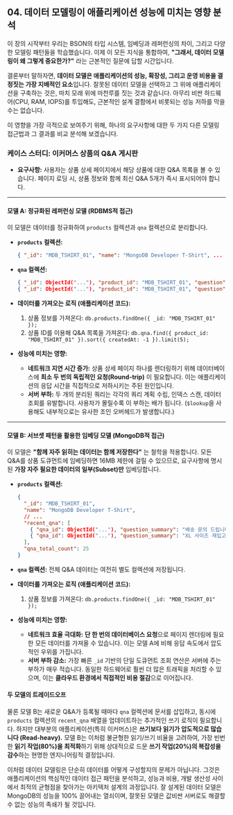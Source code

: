 ## 04\. 데이터 모델링이 애플리케이션 성능에 미치는 영향 분석

이 장의 시작부터 우리는 BSON의 타입 시스템, 임베딩과 레퍼런싱의 차이, 그리고 다양한 모델링 패턴들을 학습했습니다. 이제 이 모든 지식을 통합하여, **"그래서, 데이터 모델링이 왜 그렇게 중요한가?"** 라는 근본적인 질문에 답할 시간입니다.

결론부터 말하자면, **데이터 모델은 애플리케이션의 성능, 확장성, 그리고 운영 비용을 결정짓는 가장 지배적인 요소**입니다. 잘못된 데이터 모델을 선택하고 그 위에 애플리케이션을 구축하는 것은, 마치 모래 위에 마천루를 짓는 것과 같습니다. 아무리 비싼 하드웨어(CPU, RAM, IOPS)를 투입해도, 근본적인 설계 결함에서 비롯되는 성능 저하를 막을 수는 없습니다.

이 영향을 가장 극적으로 보여주기 위해, 하나의 요구사항에 대한 두 가지 다른 모델링 접근법과 그 결과를 비교 분석해 보겠습니다.

### 케이스 스터디: 이커머스 상품의 Q\&A 게시판

  * **요구사항:** 사용자는 상품 상세 페이지에서 해당 상품에 대한 Q\&A 목록을 볼 수 있습니다. 페이지 로딩 시, 상품 정보와 함께 최신 Q\&A 5개가 즉시 표시되어야 합니다.

-----

#### 모델 A: 정규화된 레퍼런싱 모델 (RDBMS적 접근)

이 모델은 데이터를 정규화하여 `products` 컬렉션과 `qna` 컬렉션으로 분리합니다.

  * **`products` 컬렉션:**

    ```json
    { "_id": "MDB_TSHIRT_01", "name": "MongoDB Developer T-Shirt", ... }
    ```

  * **`qna` 컬렉션:**

    ```json
    { "_id": ObjectId("..."), "product_id": "MDB_TSHIRT_01", "question": "..." },
    { "_id": ObjectId("..."), "product_id": "MDB_TSHIRT_01", "question": "..." }
    ```

  * **데이터를 가져오는 로직 (애플리케이션 코드):**

    1.  상품 정보를 가져온다: `db.products.findOne({ _id: "MDB_TSHIRT_01" });`
    2.  상품 ID를 이용해 Q\&A 목록을 가져온다: `db.qna.find({ product_id: "MDB_TSHIRT_01" }).sort({ createdAt: -1 }).limit(5);`

  * **성능에 미치는 영향:**

      * **네트워크 지연 시간 증가:** 상품 상세 페이지 하나를 렌더링하기 위해 데이터베이스에 **최소 두 번의 독립적인 요청(Round-trip)** 이 필요합니다. 이는 애플리케이션의 응답 시간을 직접적으로 저하시키는 주된 원인입니다.
      * **서버 부하:** 두 개의 분리된 쿼리는 각각의 쿼리 계획 수립, 인덱스 스캔, 데이터 조회를 유발합니다. 사용자가 몰릴수록 이 부하는 배가 됩니다. (`$lookup`을 사용해도 내부적으로는 유사한 조인 오버헤드가 발생합니다.)

-----

#### 모델 B: 서브셋 패턴을 활용한 임베딩 모델 (MongoDB적 접근)

이 모델은 **"함께 자주 읽히는 데이터는 함께 저장한다"** 는 철학을 적용합니다. 모든 Q\&A를 상품 도큐먼트에 임베딩하면 16MB 제한에 걸릴 수 있으므로, 요구사항에 명시된 **가장 자주 필요한 데이터의 일부(Subset)만** 임베딩합니다.

  * **`products` 컬렉션:**

    ```json
    {
      "_id": "MDB_TSHIRT_01",
      "name": "MongoDB Developer T-Shirt",
      // ...
      "recent_qna": [
        { "qna_id": ObjectId("..."), "question_summary": "배송 문의 드립니다.", "createdAt": ISODate("...") },
        { "qna_id": ObjectId("..."), "question_summary": "XL 사이즈 재입고 되나요?", "createdAt": ISODate("...") }
      ],
      "qna_total_count": 25
    }
    ```

  * **`qna` 컬렉션:** 전체 Q\&A 데이터는 여전히 별도 컬렉션에 저장됩니다.

  * **데이터를 가져오는 로직 (애플리케이션 코드):**

    1.  상품 정보를 가져온다: `db.products.findOne({ _id: "MDB_TSHIRT_01" });`

  * **성능에 미치는 영향:**

      * **네트워크 효율 극대화:** **단 한 번의 데이터베이스 요청**으로 페이지 렌더링에 필요한 모든 데이터를 가져올 수 있습니다. 이는 모델 A에 비해 응답 속도에서 압도적인 우위를 가집니다.
      * **서버 부하 감소:** 가장 빠른 `_id` 기반의 단일 도큐먼트 조회 연산은 서버에 주는 부하가 매우 적습니다. 동일한 하드웨어로 훨씬 더 많은 트래픽을 처리할 수 있으며, 이는 **클라우드 환경에서 직접적인 비용 절감**으로 이어집니다.

#### 두 모델의 트레이드오프

물론 모델 B는 새로운 Q\&A가 등록될 때마다 `qna` 컬렉션에 문서를 삽입하고, 동시에 `products` 컬렉션의 `recent_qna` 배열을 업데이트하는 추가적인 쓰기 로직이 필요합니다. 하지만 대부분의 애플리케이션(특히 이커머스)은 **쓰기보다 읽기가 압도적으로 많습니다 (Read-heavy).** 모델 B는 이처럼 불균형한 읽기/쓰기 비율을 고려하여, 가장 빈번한 **읽기 작업(80%)을 최적화**하기 위해 상대적으로 드문 **쓰기 작업(20%)의 복잡성을 감수**하는 현명한 엔지니어링적 결정입니다.

이처럼 데이터 모델링은 단순히 데이터를 어떻게 구성할지의 문제가 아닙니다. 그것은 애플리케이션의 핵심적인 데이터 접근 패턴을 분석하고, 성능과 비용, 개발 생산성 사이에서 최적의 균형점을 찾아가는 아키텍처 설계의 과정입니다. 잘 설계된 데이터 모델은 MongoDB의 성능을 100% 끌어내는 열쇠이며, 잘못된 모델은 값비싼 서버로도 해결할 수 없는 성능의 족쇄가 될 것입니다.
